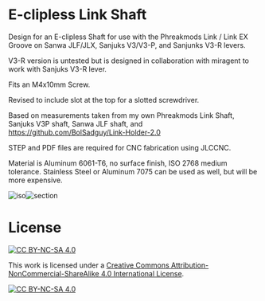 # E-clipless Link Shaft
Design for an E-clipless Shaft for use with the Phreakmods Link / Link EX Groove on Sanwa JLF/JLX, Sanjuks V3/V3-P, and Sanjunks V3-R levers.

V3-R version is untested but is designed in collaboration with miragent to work with Sanjuks V3-R lever.

Fits an M4x10mm Screw.

Revised to include slot at the top for a slotted screwdriver.

Based on measurements taken from my own Phreakmods Link Shaft, Sanjuks V3P shaft, Sanwa JLF shaft, and https://github.com/BolSadguy/Link-Holder-2.0

STEP and PDF files are required for CNC fabrication using JLCCNC. 

Material is Aluminum 6061-T6, no surface finish, ISO 2768 medium tolerance. Stainless Steel or Aluminum 7075 can be used as well, but will be more expensive.



![iso](https://github.com/user-attachments/assets/30913d77-142f-44e7-ae8a-082f1eae8b70)![section](https://github.com/user-attachments/assets/69e89b8e-e89a-411e-92d0-27c41802e457)

# License
[![CC BY-NC-SA 4.0][cc-by-nc-sa-shield]][cc-by-nc-sa]

This work is licensed under a
[Creative Commons Attribution-NonCommercial-ShareAlike 4.0 International License][cc-by-nc-sa].

[![CC BY-NC-SA 4.0][cc-by-nc-sa-image]][cc-by-nc-sa]

[cc-by-nc-sa]: http://creativecommons.org/licenses/by-nc-sa/4.0/
[cc-by-nc-sa-image]: https://licensebuttons.net/l/by-nc-sa/4.0/88x31.png
[cc-by-nc-sa-shield]: https://img.shields.io/badge/License-CC%20BY--NC--SA%204.0-lightgrey.svg
